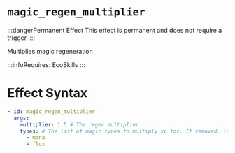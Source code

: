 # `magic_regen_multiplier`
:::dangerPermanent Effect
This effect is permanent and does not require a trigger.
:::

Multiplies magic regeneration

:::infoRequires:
EcoSkills
:::
# Effect Syntax
```yaml
- id: magic_regen_multiplier
  args:
    multiplier: 1.5 # The regen multiplier
    types: # The list of magic types to multiply xp for. If removed, it will multiply all types.
      - mana
      - flux 
```
